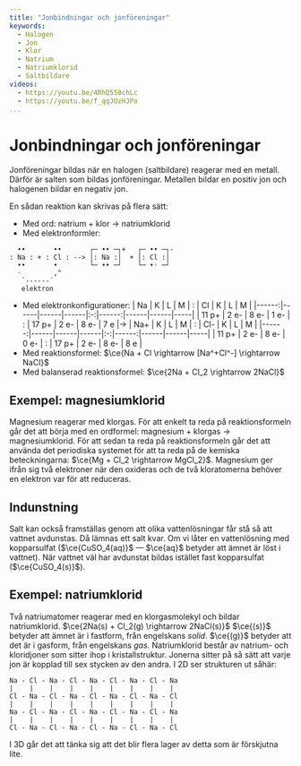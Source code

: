 ```yaml
---
title: "Jonbindningar och jonföreningar"
keywords:
  - Halogen
  - Jon
  - Klor
  - Natrium
  - Natriumklorid
  - Saltbildare
videos:
  - https://youtu.be/4RhQ558chLc
  - https://youtu.be/f_qqJOzHJPo
...
```


# Jonbindningar och jonföreningar
Jonföreningar bildas när en halogen (saltbildare) reagerar med en metall. Därför är salten som bildas jonföreningar. Metallen bildar en positiv jon och halogenen bildar en negativ jon.

En sådan reaktion kan skrivas på flera sätt:
* Med ord: natrium + klor → natriumklorid
* Med elektronformler:
```
  ••       ••       ┌─ •• ─┐+   ┌─ •• ─┐-
: Na : + : Cl : --> │: Na :│  + │: Cl :│
  ••       •        └─ •• ─┘    └─ •◦ ─┘
  ◦        ,^
   `------´
   elektron
```
* Med elektronkonfigurationer:
|    Na | K    | L    | M    | : |    Cl | K    | L    | M   |
|------:|------|------|------|:-:|------:|------|------|-----|
| 11 p+ | 2 e- | 8 e- | 1 e- | : | 17 p+ | 2 e- | 8 e- | 7 e |→ 
|   Na+ | K    | L    | M    | : |   Cl- | K    | L    | M   |
|------:|------|------|------|:-:|------:|------|------|-----|
| 11 p+ | 2 e- | 8 e- | 0 e- | : | 17 p+ | 2 e- | 8 e- | 8 e |
* Med reaktionsformel: $\ce{Na + Cl \rightarrow [Na^+Cl^-] \rightarrow NaCl}$
* Med balanserad reaktionsformel: $\ce{2Na + Cl_2 \rightarrow 2NaCl}$

## Exempel: magnesiumklorid
Magnesium reagerar med klorgas. För att enkelt ta reda på reaktionsformeln går det att börja med en ordformel: magnesium + klorgas → magnesiumklorid. För att sedan ta reda på reaktionsformeln går det att använda det periodiska systemet för att ta reda på de kemiska beteckningarna: $\ce{Mg + Cl_2 \rightarrow MgCl_2}$. Magnesium ger ifrån sig två elektroner när den oxideras och de två kloratomerna behöver en elektron var för att reduceras. 

## Indunstning
Salt kan också framställas genom att olika vattenlösningar får stå så att vattnet avdunstas. Då lämnas ett salt kvar. Om vi låter en vattenlösning med kopparsulfat ($\ce{CuSO_4(aq)}$ — $\ce{aq}$ betyder att ämnet är löst i vattnet). När vattnet väl har avdunstat bildas istället fast kopparsulfat ($\ce{CuSO_4(s)}$).


## Exempel: natriumklorid
Två natriumatomer reagerar med en klorgasmolekyl och bildar natriumklorid.
$\ce{2Na(s) + Cl_2(g) \rightarrow 2NaCl(s)}$
$\ce{(s)}$ betyder att ämnet är i fastform, från engelskans _solid_. $\ce{(g)}$ betyder att det är i gasform, från engelskans _gas_. Natriumklorid består av natrium- och kloridjoner som sitter ihop i kristallstruktur. Jonerna sitter på så sätt att varje jon är kopplad till sex stycken av den andra. I 2D ser strukturen ut såhär:
```
Na - Cl - Na - Cl - Na - Cl - Na - Cl - Na
|    |    |    |    |    |    |    |    |
Cl - Na - Cl - Na - Cl - Na - Cl - Na - Cl
|    |    |    |    |    |    |    |    |
Na - Cl - Na - Cl - Na - Cl - Na - Cl - Na
|    |    |    |    |    |    |    |    |
Cl - Na - Cl - Na - Cl - Na - Cl - Na - Cl
```
I 3D går det att tänka sig att det blir flera lager av detta som är förskjutna lite.

